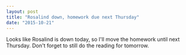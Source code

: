 ```yaml
---
layout: post
title: "Rosalind down, homework due next Thursday"
date: "2015-10-21"
---
```


Looks like Rosalind is down today, so I'll move the homework until next Thursday. Don't forget to still do the reading for tomorrow.
